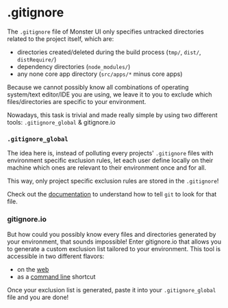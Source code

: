 # .gitignore

The `.gitignore` file of Monster UI only specifies untracked directories related to the project itself, which are:

- directories created/deleted during the build process (`tmp/`, `dist/`, `distRequire/`)
- dependency directories (`node_modules/`)
- any none core app directory (`src/apps/*` minus core apps)

Because we cannot possibly know all combinations of operating system/text editor/IDE you are using, we leave it to you to exclude which files/directories are specific to your environment.

Nowadays, this task is trivial and made really simple by using two different tools: `.gitignore_global` & gitignore.io

### `.gitignore_global`

The idea here is, instead of polluting every projects' `.gitignore` files with environment specific exclusion rules, let each user define locally on their machine which ones are relevant to their environment once and for all.

This way, only project specific exclusion rules are stored in the `.gitignore`!

Check out the [documentation](https://help.github.com/articles/ignoring-files/#create-a-global-gitignore) to understand how to tell `git` to look for that file.

### gitignore.io

But how could you possibly know every files and directories generated by your environment, that sounds impossible! Enter gitignore.io that allows you to generate a custom exclusion list tailored to your environment. This tool is accessible in two different flavors:

- on the [web](https://www.gitignore.io/)
- as a [command line](https://www.gitignore.io/docs) shortcut

Once your exclusion list is generated, paste it into your `.gitignore_global` file and you are done!
